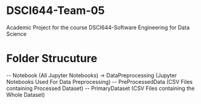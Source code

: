 # DSCI644-Team-05
Academic Project for the course DSCI644-Software Engineering for Data Science

# Folder Strucuture
-- Notebook (All Jupyter Notebooks) 
  -> DataPreprocessing (Jupyter Notebooks Used For Data Preprocessing) 
-- PreProcessedData (CSV Files containing Processed Dataset)
-- PrimaryDataset (CSV Files containing the Whole Dataset)
